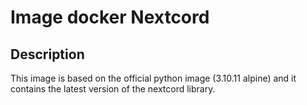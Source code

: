 # Image docker Nextcord

## Description

This image is based on the official python image (3.10.11 alpine) and it contains the latest version of the nextcord library.

